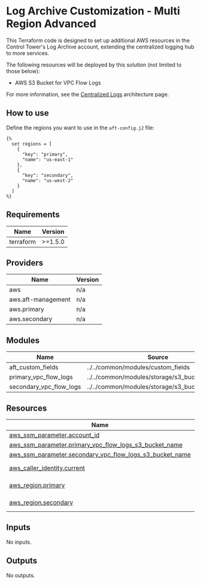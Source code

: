 # Log Archive Customization - Multi Region Advanced

This Terraform code is designed to set up additional AWS resources in the Control Tower's Log Archive account, extending the centralized logging hub to more services.

The following resources will be deployed by this solution (not limited to those below):

- AWS S3 Bucket for VPC Flow Logs

For more information, see the [Centralized Logs](https://awslabs.github.io/aft-blueprints/architectures/centralized-logs) architecture page.

## How to use

Define the regions you want to use in the `aft-config.j2` file:

```jinja
{% 
  set regions = [
    {
      "key": "primary",
      "name": "us-east-1"
    },
    {
      "key": "secondary",
      "name": "us-west-2"
    }
  ]
%}
```

<!-- BEGIN_TF_DOCS -->
## Requirements

| Name | Version |
|------|---------|
| terraform | >=1.5.0 |

## Providers

| Name | Version |
|------|---------|
| aws | n/a |
| aws.aft-management | n/a |
| aws.primary | n/a |
| aws.secondary | n/a |

## Modules

| Name | Source | Version |
|------|--------|---------|
| aft\_custom\_fields | ../../common/modules/custom_fields | n/a |
| primary\_vpc\_flow\_logs | ../../common/modules/storage/s3_bucket_for_logs | n/a |
| secondary\_vpc\_flow\_logs | ../../common/modules/storage/s3_bucket_for_logs | n/a |

## Resources

| Name | Type |
|------|------|
| [aws_ssm_parameter.account_id](https://registry.terraform.io/providers/hashicorp/aws/latest/docs/resources/ssm_parameter) | resource |
| [aws_ssm_parameter.primary_vpc_flow_logs_s3_bucket_name](https://registry.terraform.io/providers/hashicorp/aws/latest/docs/resources/ssm_parameter) | resource |
| [aws_ssm_parameter.secondary_vpc_flow_logs_s3_bucket_name](https://registry.terraform.io/providers/hashicorp/aws/latest/docs/resources/ssm_parameter) | resource |
| [aws_caller_identity.current](https://registry.terraform.io/providers/hashicorp/aws/latest/docs/data-sources/caller_identity) | data source |
| [aws_region.primary](https://registry.terraform.io/providers/hashicorp/aws/latest/docs/data-sources/region) | data source |
| [aws_region.secondary](https://registry.terraform.io/providers/hashicorp/aws/latest/docs/data-sources/region) | data source |

## Inputs

No inputs.

## Outputs

No outputs.
<!-- END_TF_DOCS -->